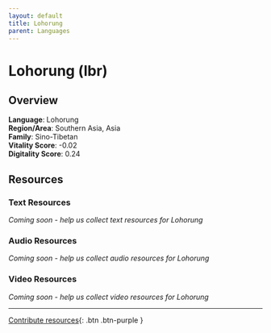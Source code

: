 ```yaml
---
layout: default
title: Lohorung
parent: Languages
---
```


# Lohorung (lbr)

## Overview

**Language**: Lohorung  
**Region/Area**: Southern Asia, Asia  
**Family**: Sino-Tibetan  
**Vitality Score**: -0.02  
**Digitality Score**: 0.24  

## Resources

### Text Resources
*Coming soon - help us collect text resources for Lohorung*

### Audio Resources
*Coming soon - help us collect audio resources for Lohorung*

### Video Resources
*Coming soon - help us collect video resources for Lohorung*

---

[Contribute resources](https://fairtrain.github.io/){: .btn .btn-purple }
